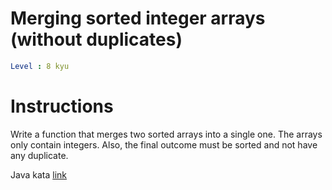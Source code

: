# Merging sorted integer arrays (without duplicates)

```yaml
Level : 8 kyu
```

# Instructions

Write a function that merges two sorted arrays into a single one. The arrays only contain integers. Also, the final outcome must be sorted and not have any duplicate.

Java kata [link](https://www.codewars.com/kata/573f5c61e7752709df0005d2/train/java)